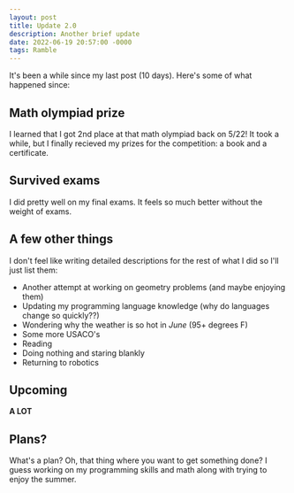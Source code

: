 ```yaml
---
layout: post
title: Update 2.0
description: Another brief update
date: 2022-06-19 20:57:00 -0000
tags: Ramble
---
```


It's been a while since my last post (10 days). Here's some of what happened since:

## Math olympiad prize

I learned that I got 2nd place at that math olympiad back on 5/22! It took a while, but I finally recieved my prizes for the competition: a book and a certificate.

## Survived exams

I did pretty well on my final exams. It feels so much better without the weight of exams.

## A few other things

I don't feel like writing detailed descriptions for the rest of what I did so I'll just list them:

- Another attempt at working on geometry problems (and maybe enjoying them)
- Updating my programming language knowledge (why do languages change so quickly??)
- Wondering why the weather is so hot in *June* (95+ degrees F)
- Some more USACO's
- Reading
- Doing nothing and staring blankly
- Returning to robotics

## Upcoming

**A LOT**

## Plans?

What's a plan? Oh, that thing where you want to get something done? I guess working on my programming skills and math along with trying to enjoy the summer.
